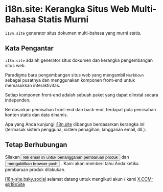 # i18n.site: Kerangka Situs Web Multi-Bahasa Statis Murni

`i18n.site` generator situs dokumen multi-bahasa yang murni statis.

## Kata Pengantar

`i18n.site` adalah generator situs dokumen dan kerangka pengembangan situs web.

Paradigma baru pengembangan situs web yang mengambil `MarkDown` sebagai pusatnya dan menggunakan komponen front-end untuk memasukkan interaktivitas.

Setiap komponen front-end adalah sebuah paket yang dapat diinstal secara independen.

Berdasarkan pemisahan front-end dan back-end, terdapat pula pemisahan konten statis dan data dinamis.

Apa yang Anda kunjungi [i18n.site](/) dibangun berdasarkan kerangka ini (termasuk sistem pengguna, sistem penagihan, langganan email, dll.).

## Tetap Berhubungan

Silakan <button onclick="mailsub()">klik email ini untuk berlangganan pembaruan produk</button> dan <button onclick="webpush()">mengaktifkan browser push</button> . Kami akan memberi tahu Anda ketika pembaruan produk dilakukan.

[i18n-site.bsky.social](https://bsky.app/profile/i18n-site.bsky.social) selamat datang untuk mengikuti akun / kami [X.COM: @i18nSite](https://x.com/i18nSite)